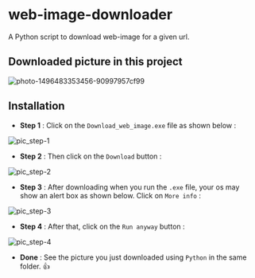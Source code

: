 # web-image-downloader
A Python script to download web-image for a given url.

## Downloaded picture in this project
![photo-1496483353456-90997957cf99](https://user-images.githubusercontent.com/37156545/41199219-6ac73c62-6cab-11e8-8e8d-26db75989012.jpg)

## Installation

* **Step 1** : Click on the `Download_web_image.exe` file as shown below :

![pic_step-1](https://user-images.githubusercontent.com/37156545/41199553-b407cdf0-6cb1-11e8-9ebf-625105dd7be1.png)


* **Step 2** : Then click on the `Download` button :

![pic_step-2](https://user-images.githubusercontent.com/37156545/41201764-a1484bca-6cdb-11e8-8856-2fdf6a720d6d.png)


* **Step 3** : After downloading when you run the `.exe` file, your os may show an alert box as shown below.
               Click on `More info` :

![pic_step-3](https://user-images.githubusercontent.com/37156545/41201869-c32a6168-6cdd-11e8-94f4-43e532d113d1.png)


* **Step 4** : After that, click on the `Run anyway` button :

![pic_step-4](https://user-images.githubusercontent.com/37156545/41201872-c9eb1498-6cdd-11e8-9140-660bf41ae354.png)


* **Done** : See the picture you just downloaded using `Python` in the same folder. :+1:
